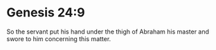 # Genesis 24:9

So the servant put his hand under the thigh of Abraham his master and swore to him concerning this matter.
